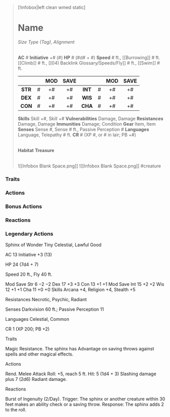 > [!infobox|left clean wmed static]
> # Name
> *Size Type (Tag), Alignment*
> 
> | |
> | - |
> **AC** # **Initiative** +# (#)
> **HP** # (#d# + #)
> **Speed** # ft., [[Burrowing]] # ft. [[Climb]] # ft., [[04) Backlink Glossary/Speeds/Fly]] # ft., [[Swim]] # ft.
> 
> | | | MOD | SAVE | | | MOD | SAVE |
> | :-: | :-: | :-: | :-: | :-: | :-: | :-: | :-: |
> | **STR** | # | +# | +# | **INT** | # | +# | +# | 
> | **DEX** | # | +# | +# | **WIS** | # | +# | +# |
> | **CON** | # | +# | +# | **CHA** | # | +# | +# |
> **Skills** Skill +#, Skill +#
> **Vulnerabilities** Damage, Damage
> **Resistances** Damage, Damage
> **Immunities** Damage; Condition
> **Gear** Item, Item
> **Senses** Sense #, Sense # ft., Passive Perception #
> **Languages** Language, Telepathy # ft.
> **CR** # (XP #, or # in lair; PB +#)
>
> | |
> | - |
> **Habitat**
> **Treasure**
> 
> | |
> | - |
> ![[Infobox Blank Space.png]]
> ![[Infobox Blank Space.png]]
> #creature 


### Traits
### Actions
### Bonus Actions
### Reactions
### Legendary Actions
Sphinx of Wonder
Tiny Celestial, Lawful Good

AC 13 Initiative +3 (13)

HP 24 (7d4 + 7)

Speed 20 ft., Fly 40 ft.

Mod	Save
Str	6	−2	−2
Dex	17	+3	+3
Con	13	+1	+1
Mod	Save
Int	15	+2	+2
Wis	12	+1	+1
Cha	11	+0	+0
Skills Arcana +4, Religion +4, Stealth +5

Resistances Necrotic, Psychic, Radiant

Senses Darkvision 60 ft.; Passive Perception 11

Languages Celestial, Common

CR 1 (XP 200; PB +2)

Traits

Magic Resistance. The sphinx has Advantage on saving throws against spells and other magical effects.

Actions

Rend. Melee Attack Roll: +5, reach 5 ft. Hit: 5 (1d4 + 3) Slashing damage plus 7 (2d6) Radiant damage.

Reactions

Burst of Ingenuity (2/Day). Trigger: The sphinx or another creature within 30 feet makes an ability check or a saving throw. Response: The sphinx adds 2 to the roll.